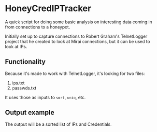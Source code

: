 # HoneyCredIPTracker

A quick script for doing some basic analysis on interesting data coming in from connections to a honeypot.

Initially set up to capture connections to Robert Graham's TelnetLogger project that he created to look at Mirai connections, but it can be used to look at IPs.

## Functionality

Because it's made to work with TelnetLogger, it's looking for two files:

1. ips.txt
2. passwds.txt

It uses those as inputs to <code>sort</code>, <code>uniq</code>, etc.

## Output example

The output will be a sorted list of IPs and Credentials.



